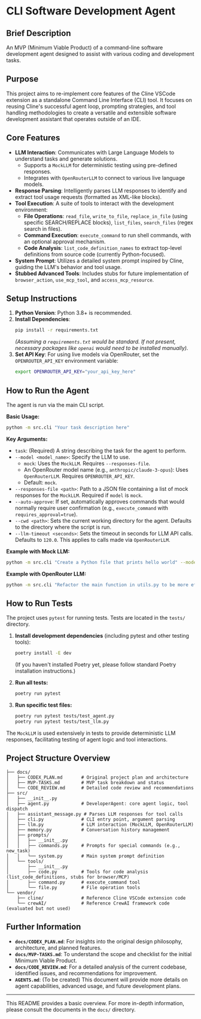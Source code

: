 # CLI Software Development Agent

## Brief Description

An MVP (Minimum Viable Product) of a command-line software development agent designed to assist with various coding and development tasks.

## Purpose

This project aims to re-implement core features of the Cline VSCode extension as a standalone Command Line Interface (CLI) tool. It focuses on reusing Cline's successful agent loop, prompting strategies, and tool handling methodologies to create a versatile and extensible software development assistant that operates outside of an IDE.

## Core Features

*   **LLM Interaction**: Communicates with Large Language Models to understand tasks and generate solutions.
    *   Supports a `MockLLM` for deterministic testing using pre-defined responses.
    *   Integrates with `OpenRouterLLM` to connect to various live language models.
*   **Response Parsing**: Intelligently parses LLM responses to identify and extract tool usage requests (formatted as XML-like blocks).
*   **Tool Execution**: A suite of tools to interact with the development environment:
    *   **File Operations**: `read_file`, `write_to_file`, `replace_in_file` (using specific SEARCH/REPLACE blocks), `list_files`, `search_files` (regex search in files).
    *   **Command Execution**: `execute_command` to run shell commands, with an optional approval mechanism.
    *   **Code Analysis**: `list_code_definition_names` to extract top-level definitions from source code (currently Python-focused).
*   **System Prompt**: Utilizes a detailed system prompt inspired by Cline, guiding the LLM's behavior and tool usage.
*   **Stubbed Advanced Tools**: Includes stubs for future implementation of `browser_action`, `use_mcp_tool`, and `access_mcp_resource`.

## Setup Instructions

1.  **Python Version**: Python 3.8+ is recommended.
2.  **Install Dependencies**:
    ```bash
    pip install -r requirements.txt
    ```
    *(Assuming a `requirements.txt` would be standard. If not present, necessary packages like `openai` would need to be installed manually).*
3.  **Set API Key**: For using live models via OpenRouter, set the `OPENROUTER_API_KEY` environment variable:
    ```bash
    export OPENROUTER_API_KEY="your_api_key_here"
    ```

## How to Run the Agent

The agent is run via the main CLI script.

**Basic Usage:**

```bash
python -m src.cli "Your task description here"
```

**Key Arguments:**

*   `task`: (Required) A string describing the task for the agent to perform.
*   `--model <model_name>`: Specify the LLM to use.
    *   `mock`: Uses the `MockLLM`. Requires `--responses-file`.
    *   An OpenRouter model name (e.g., `anthropic/claude-3-opus`): Uses `OpenRouterLLM`. Requires `OPENROUTER_API_KEY`.
    *   Default: `mock`.
*   `--responses-file <path>`: Path to a JSON file containing a list of mock responses for the `MockLLM`. Required if `model` is `mock`.
*   `--auto-approve`: If set, automatically approves commands that would normally require user confirmation (e.g., `execute_command` with `requires_approval=true`).
*   `--cwd <path>`: Sets the current working directory for the agent. Defaults to the directory where the script is run.
*   `--llm-timeout <seconds>`: Sets the timeout in seconds for LLM API calls. Defaults to `120.0`. This applies to calls made via `OpenRouterLLM`.

**Example with Mock LLM:**

```bash
python -m src.cli "Create a Python file that prints hello world" --model mock --responses-file path/to/mock_responses.json
```

**Example with OpenRouter LLM:**

```bash
python -m src.cli "Refactor the main function in utils.py to be more efficient" --model anthropic/claude-3-opus --auto-approve
```

## How to Run Tests

The project uses `pytest` for running tests. Tests are located in the `tests/` directory.

1.  **Install development dependencies** (including pytest and other testing tools):
    ```bash
    poetry install -E dev
    ```
    (If you haven't installed Poetry yet, please follow standard Poetry installation instructions.)

2.  **Run all tests:**
    ```bash
    poetry run pytest
    ```

3.  **Run specific test files:**
    ```bash
    poetry run pytest tests/test_agent.py
    poetry run pytest tests/test_llm.py
    ```

The `MockLLM` is used extensively in tests to provide deterministic LLM responses, facilitating testing of agent logic and tool interactions.

## Project Structure Overview

```
├── docs/
│   ├── CODEX_PLAN.md       # Original project plan and architecture
│   ├── MVP-TASKS.md        # MVP task breakdown and status
│   └── CODE_REVIEW.md      # Detailed code review and recommendations
├── src/
│   ├── __init__.py
│   ├── agent.py            # DeveloperAgent: core agent logic, tool dispatch
│   ├── assistant_message.py # Parses LLM responses for tool calls
│   ├── cli.py              # CLI entry point, argument parsing
│   ├── llm.py              # LLM interaction (MockLLM, OpenRouterLLM)
│   ├── memory.py           # Conversation history management
│   ├── prompts/
│   │   ├── __init__.py
│   │   ├── commands.py     # Prompts for special commands (e.g., new_task)
│   │   └── system.py       # Main system prompt definition
│   └── tools/
│       ├── __init__.py
│       ├── code.py         # Tools for code analysis (list_code_definitions, stubs for browser/MCP)
│       ├── command.py      # execute_command tool
│       └── file.py         # File operation tools
└── vendor/
    ├── cline/              # Reference Cline VSCode extension code
    └── crewAI/             # Reference CrewAI framework code (evaluated but not used)
```

## Further Information

*   **`docs/CODEX_PLAN.md`**: For insights into the original design philosophy, architecture, and planned features.
*   **`docs/MVP-TASKS.md`**: To understand the scope and checklist for the initial Minimum Viable Product.
*   **`docs/CODE_REVIEW.md`**: For a detailed analysis of the current codebase, identified issues, and recommendations for improvement.
*   **`AGENTS.md`**: (To be created) This document will provide more details on agent capabilities, advanced usage, and future development plans.

---

This README provides a basic overview. For more in-depth information, please consult the documents in the `docs/` directory.
